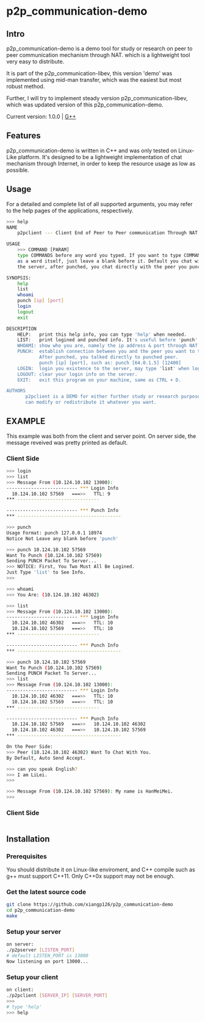 # p2p_communication-demo

## Intro

p2p_communication-demo is a demo tool for study or research on peer to peer communication mechanism through NAT. which is a lightweight tool very easy to distribute.

It is part of the p2p_communication-libev, this version 'demo' was implemented
using mid-man transfer, which was the easiest but most robust method.

Further, I will try to implement steady version p2p_communication-libev, which was updated version of this p2p_communication-demo.

Current version: 1.0.0 | [G++](http://www.cprogramming.com/g++.html)

## Features

p2p_communication-demo is written in C++ and was only tested on Linux-Like platform. 
It's designed to be a lightweight implementation of chat mechanism through Internet, in order to keep the resource usage as low as possible.

## Usage

For a detailed and complete list of all supported arguments,
you may refer to the help pages of the applications, respectively.

```bash
>>> help
NAME
    p2pclient --- Client End of Peer to Peer communication Through NAT

USAGE
    >>> COMMAND [PARAM]
    type COMMANDS before any word you typed. If you want to type COMMANDS
    as a word itself, just leave a blank before it. Default you chat with
    the server, after punched, you chat directly with the peer you punched.

SYNOPSIS:
    help
    list
    whoami
    punch [ip] [port]
    login
    logout
    exit

DESCRIPTION
    HELP:   print this help info, you can type 'help' when needed.
    LIST:   print logined and punched info. It's useful before 'punch'.
    WHOAMI: show who you are, namely the ip address & port through NAT.
    PUNCH:  establish connection between you and the peer you want to talk with.
            After punched, you talked directly to punched peer.
            punch [ip] [port], such as: punch [64.0.1.5] [12400]
    LOGIN:  login you existence to the server, may type 'list' when logined.
    LOGOUT: clear your login info on the server.
    EXIT:   exit this program on your machine, same as CTRL + D.

AUTHORS
       p2pclient is a DEMO for either further study or research purpose, you
       can modify or redistribute it whatever you want.

```

## EXAMPLE

This example was both from the client and server point.
On server side, the message reveived was pretty printed as default. 

### Client Side

```bash
>>> login
>>> list
>>> Message From (10.124.10.102 13000):
-------------------------- *** Login Info
  10.124.10.102 57569   ===>>   TTL: 9
*** ------------------------------

-------------------------- *** Punch Info
*** --------------------------------------

>>> punch
Usage Format: punch 127.0.0.1 18974
Notice Not Leave any blank before 'punch'

>>> punch 10.124.10.102 57569
Want To Punch (10.124.10.102 57569)
Sending PUNCH Packet To Server...
>>> NOTICE: First, You Two Must All Be Logined.
Just Type 'list' to See Info.
>>>

>>> whoami
>>> You Are: (10.124.10.102 46302)

>>> list
>>> Message From (10.124.10.102 13000):
-------------------------- *** Login Info
  10.124.10.102 46302   ===>>   TTL: 10
  10.124.10.102 57569   ===>>   TTL: 10
*** ------------------------------

-------------------------- *** Punch Info
*** --------------------------------------

>>> punch 10.124.10.102 57569
Want To Punch (10.124.10.102 57569)
Sending PUNCH Packet To Server...
>>> list
>>> Message From (10.124.10.102 13000):
-------------------------- *** Login Info
  10.124.10.102 46302   ===>>   TTL: 10
  10.124.10.102 57569   ===>>   TTL: 10
*** ------------------------------

-------------------------- *** Punch Info
  10.124.10.102 57569   ===>>   10.124.10.102 46302
  10.124.10.102 46302   ===>>   10.124.10.102 57569
*** --------------------------------------

On the Peer Side:
>>> Peer (10.124.10.102 46302) Want To Chat With You.
By Default, Auto Send Accept.

>>> can you speak English?
>>> I am LiLei.
>>>

>>> Message From (10.124.10.102 57569): My name is HanMeiMei.
>>>

```

### Client Side
```bash

```

## Installation

### Prerequisites

You should distribute it on Linux-like enviroment, and C++ compile such as g++
must support C++11.
Only C++0x support may not be enough.

### Get the latest source code

```bash
git clone https://github.com/xiangp126/p2p_communication-demo
cd p2p_communication-demo
make
```

### Setup your server

```bash
on server:
./p2pserver [LISTEN_PORT]
# default LISTEN_PORT is 13000
Now listening on port 13000...
```

### Setup your client

```bash
on client:
./p2pclient [SERVER_IP] [SERVER_PORT]
>>> 
# type 'help' 
>>> help

```

